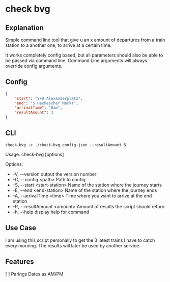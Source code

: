 # check bvg

## Explanation

Simple command line tool that give u an x amount of departures from a train station to a another one, to arrive at a certain time.

It works completely config based, but all parameters should also be able to be passed via command line. Command Line arguments will always override config arguments.

## Config

```json
{
	"start": "S+U Alexanderplatz",
	"end": "S Hackescher Markt",
	"arrivalTime": "8am",
	"resultAmount": 3
}
```

## CLI

`check-bvg -c ./check-bvg.config.json --resultAmount 5`

Usage: check-bvg [options]

Options:

<ul>
	<li>-V, --version output the version number</li>
	<li>-C, --config &lt;path> Path to config</li>
	<li>-S, --start &lt;start-station> Name of the station where the journey starts</li>
	<li>-E, --end &lt;end-station> Name of the station where the journey ends</li>
	<li>-A, --arrivalTime &lt;time> Time where you want to arrive at the end station</li>
	<li>-R, --resultAmount &lt;amount> Amount of results the script should return</li>
	<li>-h, --help display help for command</li>
</ul>

## Use Case

I am using this script personally to get the 3 latest trains I have to catch every morning. The results will later be used by another service.

## Features

[ ] Parings Dates as AM/PM
